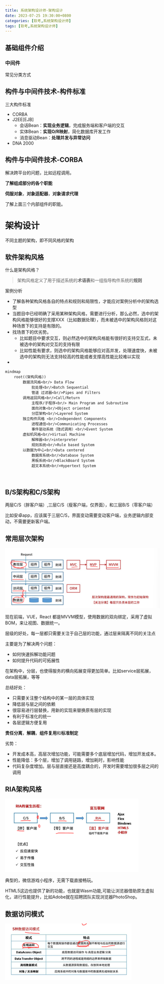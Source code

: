```yaml
---
title: 系统架构设计师-架构设计
date: 2023-07-25 19:30:00+0800
categories: [软考,系统架构设计师]
tags: [软考,系统架构设计师]     
---
```


## 基础组件介绍

### 中间件

常见分类方式



## 构件与中间件技术-构件标准

三大构件标准

* CORBA
* J2EE[EJB]
  * 会话Bean：**实现业务逻辑**，完成服务端和客户端的交互
  * 实体Bean：**实现O/R映射**，简化数据库开发工作
  * 消息驱动Bean：**处理并发与异常访问**
* DNA 2000



## 构件与中间件技术-CORBA

解决跨平台的问题，比如远程调用。

**了解组成部分的各个职能**

**伺服对象**，**对象适配器**，**对象请求代理**

了解上面三个内部组件的职能。



# 架构设计

不同主题的架构，即不同风格的架构

## 软件架构风格

什么是架构风格？

> 架构风格定义了用于描述系统的**术语表**和一组指导构件系统的**规则**

案例分析

* 了解各种架构风格各自的特点和规则和局限性，才能应对案例分析中的架构选型
* 当题目中已经明确了采用某种架构风格，需要进行分析，那么必然，选中的架构风格能够很好的支撑XXX（比如数据处理），而未被选中的架构风格则对这种场景下的支持是有限的。
* 找场景下的优劣势。
  * 比如题目中要求交互，则必然选中的架构风格能有很好的支持交互式，未被选中的架构对交互的支持有限
  * 比如性能有要求，则选中的架构风格能够应对高并发，处理速度快，未被选中的架构则无法支持较高的性能或者支撑高性能比较难以实现
* 



```mermaid
mindmap
	root((架构风格))
		数据流风格<br/> Data Flow
			批处理<br/>Batch Sequential
			管道 过滤器<br/>Pipes and Filters
		调用返回风格<br/>Call/Return
			主程序/子程序<br/> Main Program and Subroutine
			面向对象<br/>Object oriented
			分层架构<br/>Layered System
		独立构件风格 <br/>Independent Components
			进程通信<br/>Communicating Processes
			事件驱动系统（隐式调用）<br/>Event System
		虚拟机风格<br/>Virtual Machine
			解释器<br/>interpreter
			规则系统<br/>Rule based System
		以数据为中心<br/>Data centered
			数据库系统<br/>Database System
			黑板系统<br/>BlackBoard System
			超文本系统<br/>Hypertext System
        
		
```

## B/S架构和C/S架构

两层C/S（胖客户端）,三层C/S（瘦客户端，仅界面），和三层B/S（零客户端）

比如安卓app，应该属于三层C/S，界面变动需要变动客户端，业务逻辑内部变动，不需要更新客户端。



## 常用层次架构

![image-20230725204619028](assets/image/2023-07-25-系统架构设计师-架构设计/image-20230725204619028.png)



现在前端，VUE，React 都是MVVM模型，使用数据的双向绑定，采用了虚拟BOM，来让视图、数据统一。

层级的好处，每一层都只需要关注于自己层的功能，通过层来隔离不同的关注点

主要是为了解决两个问题：

* 如何快速拆解功能问题
* 如何提升代码的可拓展性

在架构中，分层，也使得服务的横向拓展变得更加简单。比如service层拓展，data层拓展，等等

总结好处：

* 只需要关注整个结构中的某一层的具体实现
* 降低层与层之间的依赖
* 很容易进行层替换，用新的实现来替换原有层的实现
* 有利于标准化的统一
* 各层逻辑方便复用

**责任分离**，**解耦**，**组件复用**和**标准制定**

劣势：

* 开发成本高，高层次增加功能，可能需要多个底层增加代码，增加开发成本。
* 性能降低：多个层，增加了调用链路，增加耗时，影响性能
* 代码复杂度增加。层与层直接还是高度耦合的，开发时需要增加很多层之间的调用

## RIA架构风格

![image-20230725210956384](assets/image/2023-07-25-系统架构设计师-架构设计/image-20230725210956384.png)

典型的，微信游戏小程序，无需下载直接畅玩。

HTML5这边也提供了新的功能，也就是Wasm功能,可能让浏览器借助原生虚拟化，进行性能提升，比如Adobe就在招聘团队实现浏览器PhotoShop。



## 数据访问模式

![image-20230725211723975](assets/image/2023-07-25-系统架构设计师-架构设计/image-20230725211723975.png)




